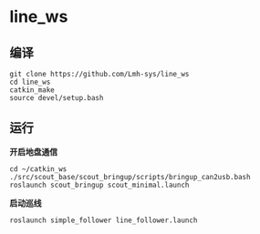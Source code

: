 # line_ws
## 编译
```
git clone https://github.com/Lmh-sys/line_ws
cd line_ws
catkin_make
source devel/setup.bash 
```
## 运行
**开启地盘通信**
```
cd ~/catkin_ws
./src/scout_base/scout_bringup/scripts/bringup_can2usb.bash
roslaunch scout_bringup scout_minimal.launch
```
**启动巡线**
```
roslaunch simple_follower line_follower.launch
```
